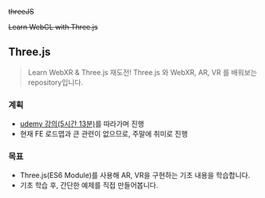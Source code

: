~~threeJS~~

~~Learn WebGL with Three.js~~

## Three.js

> Learn WebXR & Three.js 재도전!
> Three.js 와 WebXR, AR, VR 를 배워보는 repository입니다.

### 계획

- [udemy 강의(5시간 13분)](https://www.udemy.com/course/learn-webxr/)를 따라가며 진행
- 현재 FE 로드맵과 큰 관련이 없으므로, 주말에 취미로 진행

### 목표

- Three.js(ES6 Module)를 사용해 AR, VR을 구현하는 기초 내용을 학습합니다.
- 기초 학습 후, 간단한 예제를 직접 만들어봅니다.
